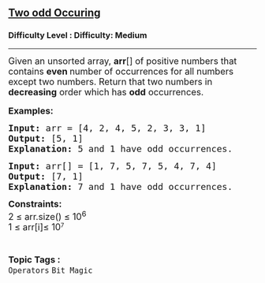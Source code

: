 <h2><a href="https://www.geeksforgeeks.org/problems/two-numbers-with-odd-occurrences5846/1">Two odd Occuring</a></h2><h3>Difficulty Level : Difficulty: Medium</h3><hr><div class="problems_problem_content__Xm_eO" bis_skin_checked="1"><p><span style="font-size: 18px;">Given an unsorted array, <strong>arr</strong>[] of positive numbers that contains <strong>even </strong>number of occurrences for all numbers except two numbers. Return that two numbers in <strong>decreasing</strong> order which has <strong>odd</strong> occurrences.</span><br><br><span style="font-size: 18px;"><strong>Examples:</strong></span></p>
<pre><span style="font-size: 18px;"><strong>Input: </strong>arr = [4, 2, 4, 5, 2, 3, 3, 1]
<strong>Output:</strong> [5, 1] 
<strong>Explanation:</strong> 5 and 1 have odd occurrences.</span></pre>
<pre><span style="font-size: 18px;"><strong>Input: </strong>arr[] = [1, 7, 5, 7, 5, 4, 7, 4]
<strong>Output:</strong> [7, 1]
<strong>Explanation:</strong> 7 and 1 have odd occurrences.</span></pre>
<p><span style="font-size: 18px;"><strong>Constraints:</strong><br>2 ≤ arr.size() ≤ 10<sup>6</sup><br>1 ≤ arr[i]≤ 10</span><sup>7</sup></p></div><br><p><span style=font-size:18px><strong>Topic Tags : </strong><br><code>Operators</code>&nbsp;<code>Bit Magic</code>&nbsp;